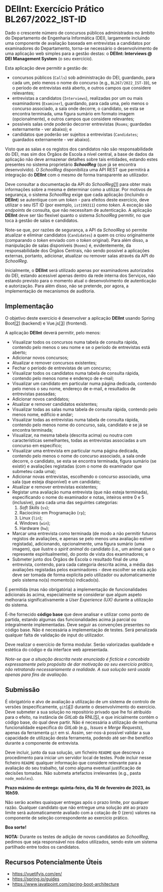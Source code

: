 # DEIInt: Exercício Prático BL267/2022_IST-ID

Dado o crescente número de concursos públicos administrados no âmbito do Departamento de Engenharia Informática (DEI), largamente incluindo uma componente de avaliação baseada em entrevistas a candidatos por examinadores do Departamento, torna-se necessário o desenvolvimento de uma aplicação web simples para a gestão destas: o **DEIInt: Interviews @ DEI Management System** (o seu exercício).

Esta aplicação deve permitir a gestão de:

-   concursos públicos (`Calls`) sob administração do DEI, guardando, para cada um, pelo menos o nome do concurso (e.g., `BL267/2022_IST-ID`), se o período de entrevistas está aberto, e outros campos que considere relevantes;
-   entrevistas a candidatos (`Interviews`), realizadas por um ou mais examinadores (`Examiner`), guardando, para cada uma, pelo menos o concurso associado, a sala onde decorre, o candidato, se esta se encontra terminada, uma figura sumário em formato imagem (opcionalmente), e outros campos que considere relevantes;
-   possíveis salas onde poderão decorrer entrevistas (`Rooms`; guardadas externamente - ver abaixo); e
-   candidatos que poderão ser sujeitos a entrevistas (`Candidates`; guardados externamente - ver abaixo).

Visto que as salas e os registos dos candidatos não são responsabilidade do DEI, mas sim dos Órgãos de Escola a nível central, a base de dados da aplicação não deve armazenar detalhes sobre tais entidades, estando estes presentes no sistema proprietário **_SchoolReg_** (que já se encontra desenvolvido). O _SchoolReg_ disponibiliza uma API REST que permitirá a integração do **DEIInt** com o mesmo de forma transparente ao utilizador.

Deve consultar a documentação da API do _SchoolReg_[\[1\]] para obter mais informações sobre a mesma e determinar como a utilizar. Por motivos de segurança, o sistema _SchoolReg_ exige que cada aplicação (incluindo o **DEIInt**) se autentique com um _token_ - para efeitos deste exercício, deve utilizar o seu IST ID (por exemplo, `ist199311`) como _token_. A exceção são _endpoints_ de consulta, que não necessitam de autenticação. A aplicação **DEIInt** deve ser tão flexível quanto o sistema _SchoolReg_ permitir, no que toca à gestão de salas e candidatos.

Note-se que, por razões de segurança, a API da _SchoolReg_ só permite atualizar e eliminar candidatos (`Candidates`) a quem os criou originalmente (comparando o _token_ enviado com o _token_ original). Para além disso, a manipulação de salas disponíveis (`Rooms`) é, evidentemente, da responsabilidade dos Órgãos Centrais, não sendo possível a aplicações externas, portanto, adicionar, atualizar ou remover salas através da API do _SchoolReg_.

Inicialmente, o **DEIInt** será utilizado apenas por examinadores autorizados do DEI, estando acessível apenas dentro da rede interna dos Serviços, não estando previsto para o momento atual o desenvolvimento de autenticação e autorização. Para além disso, não se pretende, por agora, a implementação de mecanismos de auditoria.

## Implementação

O objetivo deste exercício é desenvolver a aplicação **DEIInt** usando Spring Boot[\[2\]] (backend) e Vue.js[\[3\]] (frontend).

A aplicação **DEIInt** deverá permitir, pelo menos:

-   Visualizar todos os concursos numa tabela de consulta rápida, contendo pelo menos o seu nome e se o período de entrevistas está aberto;
-   Adicionar novos concursos;
-   Atualizar e remover concursos existentes;
-   Fechar o período de entrevistas de um concurso;
-   Visualizar todos os candidatos numa tabela de consulta rápida, contendo pelo menos nome e endereço de e-mail;
-   Visualizar um candidato em particular numa página dedicada, contendo pelo menos o seu nome, endereço de e-mail, e resultados de entrevistas passadas;
-   Adicionar novos candidatos;
-   Atualizar e remover candidatos existentes;
-   Visualizar todas as salas numa tabela de consulta rápida, contendo pelo menos nome, edifício e andar;
-   Visualizar todas as entrevistas numa tabela de consulta rápida, contendo pelo menos nome do concurso, sala, candidato e se já se encontra terminada;
-   Visualizar, na mesma tabela (descrita acima) ou noutra com características semelhantes, todas as entrevistas associadas a um concurso em específico;
-   Visualizar uma entrevista em particular numa página dedicada, contendo pelo menos o nome do concurso associado, a sala onde decorre, o candidato, se esta se encontra terminada, figura sumário (se existir) e avaliações registadas (com o nome do examinador que submeteu cada uma);
-   Adicionar novas entrevistas, escolhendo o concurso associado, uma sala (que esteja disponível) e um candidato;
-   Atualizar e remover entrevistas existentes;
-   Registar uma avaliação numa entrevista (que não esteja terminada), especificando o nome do examinador e notas, inteiros entre 0 e 5 (inclusive), para cada uma das seguintes categorias:
    1.  _Soft Skills_ (`ss`);
    2.  Raciocínio em Programação (`rp`);
    3.  Linux (`lin`);
    4.  Windows (`win`);
    5.  Hardware (`hw`);
-   Marcar uma entrevista como terminada (de modo a não permitir futuros registos de avaliações, e apenas se pelo menos uma avaliação estiver registada), adicionando, opcionalmente, uma figura sumário (uma imagem), que ilustre o _spirit animal_ do candidato (i.e., um animal que o represente espiritualmente), do ponto de vista dos examinadores; e
-   Submeter junto dos Órgãos de Escola o resultado final de uma entrevista, contendo, para cada categoria descrita acima, a média das avaliações registadas pelos examinadores - deve escolher se esta ação deve ser tomada de forma explícita pelo utilizador ou automaticamente pelo sistema no(s) momento(s) indicado(s).

É permitida (mas não obrigatória) a implementação de funcionalidades adicionais às acima, especialmente se considerar que algum aspeto melhoraria significativamente a _User Experience (UX)_ durante a utilização do sistema.

É-lhe fornecido **código base** que deve analisar e utilizar como ponto de partida, estando algumas das funcionalidades acima já parcial ou integralmente implementadas. Deve seguir as convenções presentes no código base. Não é necessária a implementação de testes. Será penalizada qualquer falta de validação de input do utilizador.

Deve realizar o exercício de forma modular. Serão valorizadas qualidade e estética do código e da interface web apresentada.

_Note-se que a situação descrita neste enunciado é fictícia e concebida expressamente pelo propósito de dar motivação ao seu exercício prático, não retratando necessariamente a realidade. A sua solução será usada apenas para fins de avaliação._

## Submissão

É obrigatório e alvo de avaliação a utilização de um sistema de controlo de versões (especificamente, `git`[\[4\]]) durante o desenvolvimento do exercício. Deve submeter a sua solução no repositório privado que lhe foi atribuído para o efeito, na instância de _GitLab_ da RNL[\[5\]], e que inicialmente contém o código base, do qual deve partir. Não é necessária a utilização de nenhuma funcionalidade específica do _GitLab_ (e.g., _Issues_ e _Merge Requests_), apenas da ferramenta `git` em si. Assim, ser-nos-á possível validar a sua capacidade de utilização desta ferramenta, podendo até ser-lhe benéfico durante a componente de entrevista.

Deve incluir, junto da sua solução, um ficheiro `README` que descreva o procedimento para iniciar um servidor local de testes. Pode incluir nesse ficheiro `README` qualquer informação que considere relevante para a avaliação do seu trabalho, tal como alguma eventual justificação de decisões tomadas. Não submeta artefactos irrelevantes (e.g., pasta `node_modules`).

**Prazo máximo de entrega: quinta-feira, dia 16 de fevereiro de 2023, às 16h59.**

Não serão aceites quaisquer entregas após o prazo limite, por qualquer razão. Qualquer candidato que não entregue uma solução até ao prazo limite será automaticamente avaliado com a cotação de 0 (zero) valores na componente de seleção correspondente ao exercício prático.

**Boa sorte!**

**NOTA:** Durante os testes de adição de novos candidatos ao _SchoolReg_, pedimos que seja responsável nos dados utilizados, sendo este um sistema partilhado entre todos os candidatos.

## Recursos Potencialmente Úteis

-   https://vuetifyjs.com/en/
-   https://spring.io/guides
-   https://www.javatpoint.com/spring-boot-architecture

[\[1\]]: https://eindhoven.rnl.tecnico.ulisboa.pt/school-reg
[\[2\]]: https://spring.io/projects/spring-boot
[\[3\]]: https://vuejs.org/
[\[4\]]: https://git-scm.com/
[\[5\]]: https://gitlab.rnl.tecnico.ulisboa.pt/
